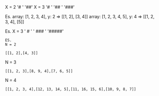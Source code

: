 <!--! ESERCIZI OBBLIGATORI -->

<!--* 1. Crea una funzione che controlli due numeri interi. Ritorna 'true' se uno dei due è 50 o se la somma dei due è 50. -->

<!--* 2. Crea una funzione che rimuova il carattere ad una specifica posizione da una stringa. Passa la stringa e la posizione come parametri e ritorna la stringa modificata. -->

<!--* 3. Crae una funzione che controlli se due numeri siano compresa tra 40 e 60 o tra 70 e 100. Ritorna 'true' se rispecchiano queste condizioni, altrimenti ritorna 'false'. -->

<!--* 4. Crea una funzione che accetti un nome di città come parametro e ritorni il nome stesso se inizia con 'Los' o 'New', altrimenti ritorna 'false'. -->

<!--* 5. Crea una funzione che calcoli e ritorni la somma di tutti gli elementi di un array. L'array deve essere passato come parametro. -->

<!--* 6. Crea una funzione che controlli che un array NON contenga i numeri 1 o 3. Se NON li contiene, ritorna 'true', altrimenti ritorna 'false'. -->

<!--* 7. Crea una funzione per trovare il tipo di un angolo i cui gradi sono passati come parametro.
   Angolo acuto: meno di 90deg > ritorna 'acuto';
   Angolo ottuso: tra i 90deg e i 180deg > rotrna 'ottuso';
   Angolo retto: 90deg > ritorna 'retto';
   Angolo piatto: 180deg > ritorna 'piatto' -->

<!--* 8. Crea una funzione che crei un acronimo a partire da una frase. ES: 'Fabbrica Italiana Automobili Torino' deve ritornare 'FIAT'. -->

<!--! EXTRA (facoltativi) -->

<!--* 1. Partendo da una stringa (passata come parametro), ritorna il carattere più usato nella stringa stessa. -->

<!--* 2. Controlla che due stringhe passate come parametri siano gli anagrammi l'una dell'altra. Ignora punteggiatura e spazi e ricorda di rendere la stringa tutta in minuscolo. Se le due parole sono anagrammi, ritorna 'true', altrimenti ritorna 'false'. -->

<!--todo 3. Partendo da lista di possibili anagrammi e da una parola (entrambi passati come parametri), ritorna un nuovo array contenente tutti gli anagrammi corretti della parola data; per esempio partendo da 'cartine' e ['carenti', 'incerta', 'espatrio'], il valore ritornato deve essere ['carenti', 'incerta']. -->

<!--* 4. Partendo da una stringa passata come parametro, ritorna 'true', se la stringa è palindroma o 'false' se non lo è. -->

<!--* 5. Partendo da un numero intero (dai parametri) ritorna un numero che contenga le stesse cifre, ma in ordine contrario. ES > 189 => 981. -->

<!--* 6. Scrivi una funzione che accetti un numero positivo X come parametro. La funzione dovrebbe stampare a console una 'scala' creata con il carattere # e avente X scalini. ES> Es. -->

X = 2
'# '
'##'
X = 3
'# '
'## '
'###'

<!--* 7. Crea una funzione che, data una stringa come parametro, ritorni la stessa stringa, ma al contrario. Es. “Ciao” ⇒ “oaiC” -->

<!-- 8. Crea una funzione che accetti un array e un numero Y come parametro. Dividi l’array in sotto-array aventi lunghezza Y. -->

Es. array: [1, 2, 3, 4], y: 2 ⇒ [[1, 2], [3, 4]]
array: [1, 2, 3, 4, 5], y: 4 ⇒ [[1, 2, 3, 4], [5]]

<!-- 9. Scrivi una funzione che accetti un numero positivo X come parametro. La funzione dovrebbe stampare a console una “piramide” creata con il carattere “#” e avente X strati. -->

Es.
X = 3
' # '
' ### '
'#####'

<!-- 10. Scrivi una funzione che accetti un intero N e ritorni una matrice a spirale NxN: -->

    ES.
    N = 2

`[[1, 2],[4, 3]]`

N = 3

`[[1, 2, 3],[8, 9, 4],[7, 6, 5]]`

N = 4

`[[1, 2, 3, 4],[12, 13, 14, 5],[11, 16, 15, 6],[10, 9, 8, 7]]`
